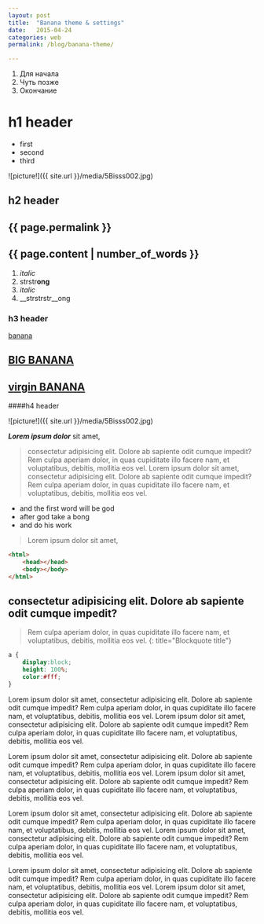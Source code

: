 ```yaml
---
layout: post
title:  "Banana theme & settings"
date:   2015-04-24 
categories: web
permalink: /blog/banana-theme/

---
```


1. Для начала
2. Чуть позже
3. Окончание

# h1 header

- first
- second
- third 

![picture!]({{ site.url }}/media/5Bisss002.jpg)

## h2 header

## {{ page.permalink }}

## {{ page.content | number_of_words }}

1. *italic*
2. strstr**ong**
3. _italic_
4. __strstrstr__ong

### h3 header

[banana](http://bananagarden.net/)



## [BIG BANANA](http://bananagarden.net/)

## [virgin BANANA](http://banana.net/)

####h4 header

![picture!]({{ site.url }}/media/5Bisss002.jpg)

***Lorem ipsum dolor*** sit amet, 

>consectetur adipisicing elit. Dolore ab sapiente odit cumque impedit? Rem 
>culpa aperiam dolor, in quas cupiditate illo facere nam, et voluptatibus, 
>debitis, mollitia eos vel. Lorem ipsum dolor sit amet, consectetur 
>adipisicing elit. Dolore ab sapiente odit cumque impedit? Rem culpa aperiam dolor, in quas cupiditate illo facere nam, et voluptatibus, debitis, mollitia eos vel.

* and the first word will be god 
* after god take a bong
* and do his work

>Lorem ipsum dolor sit amet, 

~~~html
<html>
	<head></head>
	<body></body>
</html>
~~~
<h2>consectetur adipisicing elit. Dolore ab sapiente odit cumque impedit? </h2>

> Rem culpa aperiam dolor, in quas cupiditate illo facere nam, et voluptatibus, debitis, mollitia eos vel.
{: title="Blockquote title"}

~~~css
a {
    display:block;
    height: 100%;
    color:#fff;
}    
~~~
 Lorem ipsum dolor sit amet, consectetur adipisicing elit. Dolore ab sapiente odit cumque impedit? Rem culpa aperiam dolor, in quas cupiditate illo facere nam, et voluptatibus, debitis, mollitia eos vel. Lorem ipsum dolor sit amet, consectetur adipisicing elit. Dolore ab sapiente odit cumque impedit? Rem culpa aperiam dolor, in quas cupiditate illo facere nam, et voluptatibus, debitis, mollitia eos vel.

 Lorem ipsum dolor sit amet, consectetur adipisicing elit. Dolore ab sapiente odit cumque impedit? Rem culpa aperiam dolor, in quas cupiditate illo facere nam, et voluptatibus, debitis, mollitia eos vel. Lorem ipsum dolor sit amet, consectetur adipisicing elit. Dolore ab sapiente odit cumque impedit? Rem culpa aperiam dolor, in quas cupiditate illo facere nam, et voluptatibus, debitis, mollitia eos vel.

  Lorem ipsum dolor sit amet, consectetur adipisicing elit. Dolore ab sapiente odit cumque impedit? Rem culpa aperiam dolor, in quas cupiditate illo facere nam, et voluptatibus, debitis, mollitia eos vel. Lorem ipsum dolor sit amet, consectetur adipisicing elit. Dolore ab sapiente odit cumque impedit? Rem culpa aperiam dolor, in quas cupiditate illo facere nam, et voluptatibus, debitis, mollitia eos vel.

   Lorem ipsum dolor sit amet, consectetur adipisicing elit. Dolore ab sapiente odit cumque impedit? Rem culpa aperiam dolor, in quas cupiditate illo facere nam, et voluptatibus, debitis, mollitia eos vel. Lorem ipsum dolor sit amet, consectetur adipisicing elit. Dolore ab sapiente odit cumque impedit? Rem culpa aperiam dolor, in quas cupiditate illo facere nam, et voluptatibus, debitis, mollitia eos vel.

